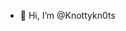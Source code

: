 - 👋 Hi, I’m @Knottykn0ts

<!---
Knottykn0ts/Knottykn0ts is a ✨ special ✨ repository because its `README.md` (this file) appears on your GitHub profile.
You can click the Preview link to take a look at your changes.
--->
